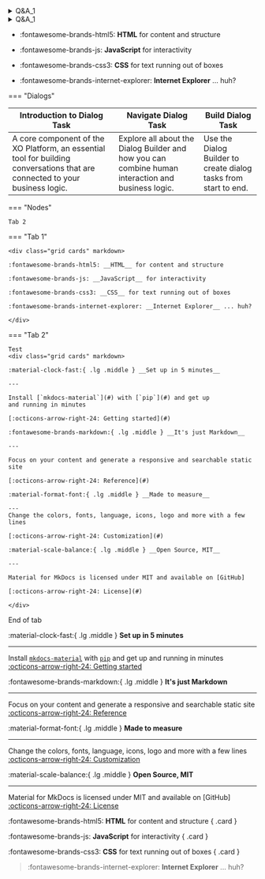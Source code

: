 <details>
    <summary>Q&A_1</summary>
    <p>Q&A_1_content</p>
    </details>
<details>
    <summary>Q&A_1</summary>
    <p>Q&A_1_content</p>
    </details>

<div class="grid cards" markdown>

- :fontawesome-brands-html5: __HTML__ for content and structure

- :fontawesome-brands-js: __JavaScript__ for interactivity

- :fontawesome-brands-css3: __CSS__ for text running out of boxes

- :fontawesome-brands-internet-explorer: __Internet Explorer__ ... huh?

</div>

=== "Dialogs"

| Introduction to Dialog Task                                  | Navigate Dialog   Task                                         | Build Dialog  Task                                            |
| ------------------------------------------------------------ | ------------------------------------------------------------ | ------------------------------------------------------------ |
| A core component of the XO Platform, an essential tool for building conversations that are connected to your business logic. | Explore all about the Dialog Builder and how you can combine human interaction and business logic. | Use the Dialog Builder to create dialog tasks from start to end. |
  

=== "Nodes"

    Tab 2



=== "Tab 1"

    <div class="grid cards" markdown>

    :fontawesome-brands-html5: __HTML__ for content and structure

    :fontawesome-brands-js: __JavaScript__ for interactivity
    
    :fontawesome-brands-css3: __CSS__ for text running out of boxes
    
    :fontawesome-brands-internet-explorer: __Internet Explorer__ ... huh?
    
    </div>

=== "Tab 2"

    Test
    <div class="grid cards" markdown>

    :material-clock-fast:{ .lg .middle } __Set up in 5 minutes__

    ---

    Install [`mkdocs-material`](#) with [`pip`](#) and get up
    and running in minutes

    [:octicons-arrow-right-24: Getting started](#)

    :fontawesome-brands-markdown:{ .lg .middle } __It's just Markdown__

    ---

    Focus on your content and generate a responsive and searchable static site

    [:octicons-arrow-right-24: Reference](#)

    :material-format-font:{ .lg .middle } __Made to measure__

    ---
    Change the colors, fonts, language, icons, logo and more with a few lines

    [:octicons-arrow-right-24: Customization](#)

    :material-scale-balance:{ .lg .middle } __Open Source, MIT__

    ---

    Material for MkDocs is licensed under MIT and available on [GitHub]

    [:octicons-arrow-right-24: License](#)
    
    </div>


End of tab

<div class="grid cards" markdown>

:material-clock-fast:{ .lg .middle } __Set up in 5 minutes__

---

Install [`mkdocs-material`](#) with [`pip`](#) and get up
and running in minutes
[:octicons-arrow-right-24: Getting started](#)

:fontawesome-brands-markdown:{ .lg .middle } __It's just Markdown__

---

Focus on your content and generate a responsive and searchable static site
[:octicons-arrow-right-24: Reference](#)

:material-format-font:{ .lg .middle } __Made to measure__

---

Change the colors, fonts, language, icons, logo and more with a few lines
[:octicons-arrow-right-24: Customization](#)

:material-scale-balance:{ .lg .middle } __Open Source, MIT__

---

Material for MkDocs is licensed under MIT and available on [GitHub]
[:octicons-arrow-right-24: License](#)

</div>

<div class="grid" markdown>

:fontawesome-brands-html5: __HTML__ for content and structure
{ .card }

:fontawesome-brands-js: __JavaScript__ for interactivity
{ .card }

:fontawesome-brands-css3: __CSS__ for text running out of boxes
{ .card }

> :fontawesome-brands-internet-explorer: __Internet Explorer__ ... huh?

</div>
